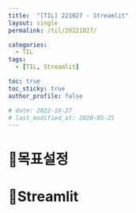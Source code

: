 ```yaml
---
title:  "[TIL] 221027 - Streamlit"
layout: single
permalink: /til/20221027/

categories:
  - TIL
tags:
  - [TIL, Streamlit]

toc: true
toc_sticky: true
author_profile: false 

# date: 2022-10-27
# last_modified_at: 2020-05-25
---
```


# 🎯목표설정

# 📍Streamlit

